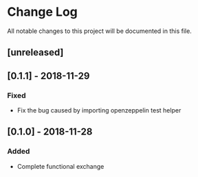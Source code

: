 # Change Log
All notable changes to this project will be documented in this file.

## [unreleased]

## [0.1.1] - 2018-11-29
### Fixed
- Fix the bug caused by importing openzeppelin test helper

## [0.1.0] - 2018-11-28
### Added
- Complete functional exchange
